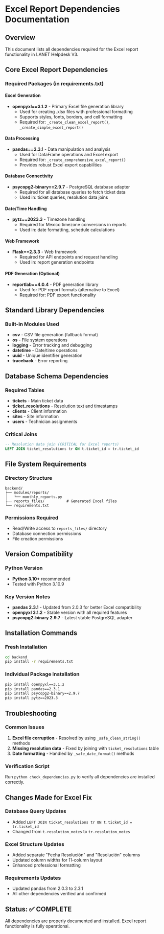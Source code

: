 # Excel Report Dependencies Documentation

## Overview
This document lists all dependencies required for the Excel report functionality in LANET Helpdesk V3.

## Core Excel Report Dependencies

### Required Packages (in requirements.txt)

#### Excel Generation
- **openpyxl==3.1.2** - Primary Excel file generation library
  - Used for creating .xlsx files with professional formatting
  - Supports styles, fonts, borders, and cell formatting
  - Required for: `_create_clean_excel_report()`, `_create_simple_excel_report()`

#### Data Processing  
- **pandas==2.3.1** - Data manipulation and analysis
  - Used for DataFrame operations and Excel export
  - Required for: `_create_comprehensive_excel_report()`
  - Provides robust Excel export capabilities

#### Database Connectivity
- **psycopg2-binary==2.9.7** - PostgreSQL database adapter
  - Required for all database queries to fetch ticket data
  - Used in: ticket queries, resolution data joins

#### Date/Time Handling
- **pytz==2023.3** - Timezone handling
  - Required for Mexico timezone conversions in reports
  - Used in: date formatting, schedule calculations

#### Web Framework
- **Flask==2.3.3** - Web framework
  - Required for API endpoints and request handling
  - Used in: report generation endpoints

#### PDF Generation (Optional)
- **reportlab==4.0.4** - PDF generation library
  - Used for PDF report formats (alternative to Excel)
  - Required for: PDF export functionality

## Standard Library Dependencies

### Built-in Modules Used
- **csv** - CSV file generation (fallback format)
- **os** - File system operations
- **logging** - Error tracking and debugging
- **datetime** - Date/time operations
- **uuid** - Unique identifier generation
- **traceback** - Error reporting

## Database Schema Dependencies

### Required Tables
- **tickets** - Main ticket data
- **ticket_resolutions** - Resolution text and timestamps
- **clients** - Client information
- **sites** - Site information  
- **users** - Technician assignments

### Critical Joins
```sql
-- Resolution data join (CRITICAL for Excel reports)
LEFT JOIN ticket_resolutions tr ON t.ticket_id = tr.ticket_id
```

## File System Requirements

### Directory Structure
```
backend/
├── modules/reports/
│   └── monthly_reports.py
├── reports_files/          # Generated Excel files
└── requirements.txt
```

### Permissions Required
- Read/Write access to `reports_files/` directory
- Database connection permissions
- File creation permissions

## Version Compatibility

### Python Version
- **Python 3.10+** recommended
- Tested with Python 3.10.9

### Key Version Notes
- **pandas 2.3.1** - Updated from 2.0.3 for better Excel compatibility
- **openpyxl 3.1.2** - Stable version with all required features
- **psycopg2-binary 2.9.7** - Latest stable PostgreSQL adapter

## Installation Commands

### Fresh Installation
```bash
cd backend
pip install -r requirements.txt
```

### Individual Package Installation
```bash
pip install openpyxl==3.1.2
pip install pandas==2.3.1
pip install psycopg2-binary==2.9.7
pip install pytz==2023.3
```

## Troubleshooting

### Common Issues
1. **Excel file corruption** - Resolved by using `_safe_clean_string()` methods
2. **Missing resolution data** - Fixed by joining with `ticket_resolutions` table
3. **Date formatting** - Handled by `_safe_date_format()` methods

### Verification Script
Run `python check_dependencies.py` to verify all dependencies are installed correctly.

## Changes Made for Excel Fix

### Database Query Updates
- Added `LEFT JOIN ticket_resolutions tr ON t.ticket_id = tr.ticket_id`
- Changed from `t.resolution_notes` to `tr.resolution_notes`

### Excel Structure Updates  
- Added separate "Fecha Resolución" and "Resolución" columns
- Updated column widths for 11-column layout
- Enhanced professional formatting

### Requirements Updates
- Updated pandas from 2.0.3 to 2.3.1
- All other dependencies verified and confirmed

## Status: ✅ COMPLETE
All dependencies are properly documented and installed. Excel report functionality is fully operational.
